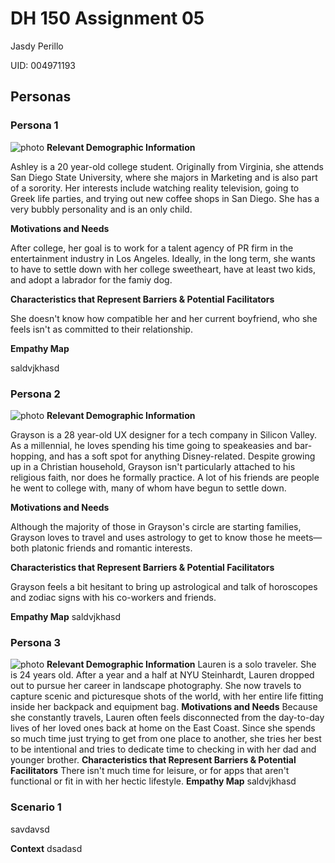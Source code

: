# DH 150 Assignment 05
Jasdy Perillo

UID: 004971193

## Personas

### Persona 1
![photo](https://ak7.picdn.net/shutterstock/videos/6167507/thumb/1.jpg)
**Relevant Demographic Information**

Ashley is a 20 year-old college student. Originally from Virginia, she attends San Diego State University, where she majors in Marketing and is also part of a sorority. Her interests include watching reality television, going to Greek life parties, and trying out new coffee shops in San Diego. She has a very bubbly personality and is an only child. 

**Motivations and Needs**

After college, her goal is to work for a talent agency of PR firm in the entertainment industry in Los Angeles. Ideally, in the long term, she wants to have to settle down with her college sweetheart, have at least two kids, and adopt a labrador for the famiy dog. 

**Characteristics that Represent Barriers & Potential Facilitators**

She doesn't know how compatible her and her current boyfriend, who she feels isn't as committed to their relationship.

**Empathy Map**

saldvjkhasd



### Persona 2
![photo](https://farmweek.com/wp-content/uploads/2019/08/2.44555389.jpg)
**Relevant Demographic Information**

Grayson is a 28 year-old UX designer for a tech company in Silicon Valley. As a millennial, he loves spending his time going to speakeasies and bar-hopping, and has a soft spot for anything Disney-related. Despite growing up in a Christian household, Grayson isn't particularly attached to his religious faith, nor does he formally practice. A lot of his friends are people he went to college with, many of whom have begun to settle down.

**Motivations and Needs**

Although the majority of those in Grayson's circle are starting families, Grayson loves to travel and uses astrology to get to know those he meets—both platonic friends and romantic interests.

**Characteristics that Represent Barriers & Potential Facilitators**

Grayson feels a bit hesitant to bring up astrological and talk of horoscopes and zodiac signs with his co-workers and friends.

**Empathy Map**
saldvjkhasd


### Persona 3
![photo](https://www.onetravel.com/going-places/wp-content/uploads/2016/07/shutterstock_166522481-810x540.jpg)
**Relevant Demographic Information**
Lauren is a solo traveler. She is 24 years old. After a year and a half at NYU Steinhardt, Lauren dropped out to pursue her career in landscape photography. She now travels to capture scenic and picturesque shots of the world, with her entire life fitting inside her backpack and equipment bag. 
**Motivations and Needs**
Because she constantly travels, Lauren often feels disconnected from the day-to-day lives of her loved ones back at home on the East Coast. Since she spends so much time just trying to get from one place to another, she tries her best to be intentional and tries to dedicate time to checking in with her dad and younger brother. 
**Characteristics that Represent Barriers & Potential Facilitators**
There isn't much time for leisure, or for apps that aren't functional or fit in with her hectic lifestyle. 
**Empathy Map**
saldvjkhasd



### Scenario 1
savdavsd

**Context**
dsadasd


